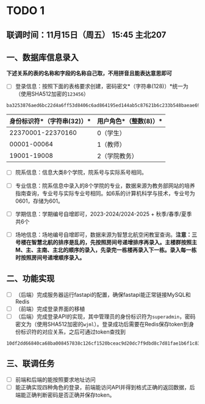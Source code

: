 # TODO 1

## 联调时间：11月15日（周五） 15:45 主北207

## 一、数据库信息录入

**下述关系的表的名称和字段的名称自己取，不用拼音且能表达意思即可**

- [ ] 登录信息：按照下面的表格要求创建，密码密文*（字符串(128)）*统一为（使用SHA512加密的`123456`）

```
ba3253876aed6bc22d4a6ff53d8406c6ad864195ed144ab5c87621b6c233b548baeae6956df346ec8c17f5ea10f35ee3cbc514797ed7ddd3145464e2a0bab413
```

| 身份标识符*（字符串(32)）* | 用户角色*（整数(8)）* |
| -------------------------- | --------------------- |
| 22370001-22370160          | 0（学生）             |
| 00001-00064                | 1（教师）             |
| 19001-19008                | 2（学院教务）         |

- [ ] 院系信息：信息大类8个学院，院系号与实际系号相同。

- [ ] 专业信息：院系信息中录入的8个学院的专业，数据来源为教务部网站的培养指南查询，专业号与实际专业号相同。如6系的计算机科学与技术，专业号为0601，存储为601。
- [ ] 学期信息：学期编号自增即可，2023-2024/2024-2025 + 秋季/春季/夏季 共6个

- [ ] 场地信息：场地编号自增即可，数据来源为智慧北航空闲教室查询。**注意：三号楼在智慧北航的排序是乱的，先按照房间号递增排序再录入。主楼群按照主M、主、主南、主北的顺序的录入，先录完一栋楼再录入下一栋。录入每一栋时按照房间号递增顺序录入。**

## 二、功能实现

- [ ] （后端）完成服务器运行fastapi的配置，确保fastapi能正常链接MySQL和Redis
- [ ] （前端）完成登录界面的移植
- [ ] （后端）完成登录API的实现，其中管理员的身份标识符为`superadmin`，密码密文为（使用SHA512加密的`wjml`）。登录成功后需要在Redis保存token到身份标识符的对应关系，之后可通过token查找到

```
10df2dd66840ca68ba008457838c126cf1520bceac9d20dc7f9dbd8c7d81fae1b6f1c83bbf8a27e6f16d1365d77ef5f7b0c6a2b285d7e73f4f6e463db816f919
```

## 三、联调任务

- [ ] 前端和后端的能按照要求地址访问
- [ ] 能正确实现四种角色的登录，前端能访问API并得到格式正确的返回数据，后端能正确判断密码是否正确并保存token。
